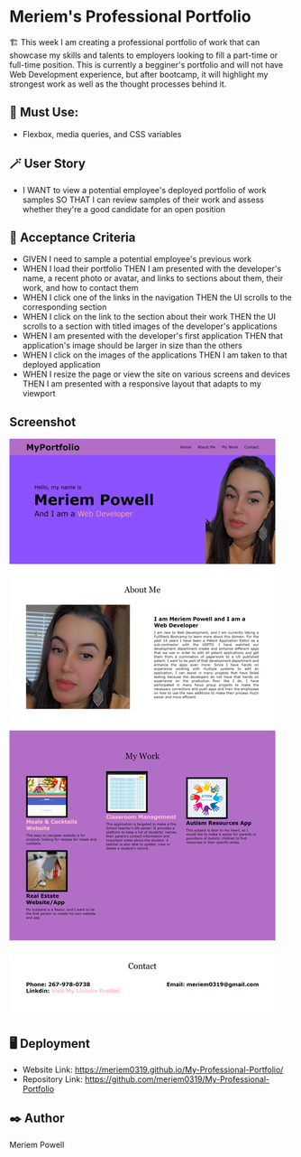 # Meriem's Professional Portfolio

🏗️ This week I am creating a professional portfolio of work that can showcase my skills and talents to employers looking to fill a part-time or full-time position. This is currently a begginer's portfolio and will not have Web Development experience, but after bootcamp, it will highlight my strongest work as well as the thought processes behind it.

## 🎯 Must Use:

- Flexbox, media queries, and CSS variables

## 🪄 User Story

- I WANT to view a potential employee's deployed portfolio of work samples
  SO THAT I can review samples of their work and assess whether they're a good candidate for an open position

## 🧩 Acceptance Criteria

- GIVEN I need to sample a potential employee's previous work
- WHEN I load their portfolio
  THEN I am presented with the developer's name, a recent photo or avatar, and links to sections about them, their work, and how to contact them
- WHEN I click one of the links in the navigation
  THEN the UI scrolls to the corresponding section
- WHEN I click on the link to the section about their work
  THEN the UI scrolls to a section with titled images of the developer's applications
- WHEN I am presented with the developer's first application
  THEN that application's image should be larger in size than the others
- WHEN I click on the images of the applications
  THEN I am taken to that deployed application
- WHEN I resize the page or view the site on various screens and devices
  THEN I am presented with a responsive layout that adapts to my viewport

## Screenshot

<img src="./assets/images/newdemo.png"/>

## 🖥️ Deployment

- Website Link: https://meriem0319.github.io/My-Professional-Portfolio/
- Repository Link: https://github.com/meriem0319/My-Professional-Portfolio

## ✒️ Author

Meriem Powell
